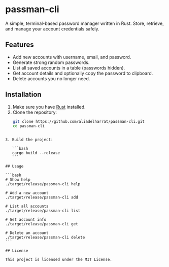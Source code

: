 # passman-cli

A simple, terminal-based password manager written in Rust. Store, retrieve, and manage your account credentials safely.

## Features

- Add new accounts with username, email, and password.
- Generate strong random passwords.
- List all saved accounts in a table (passwords hidden).
- Get account details and optionally copy the password to clipboard.
- Delete accounts you no longer need.

## Installation

1. Make sure you have [Rust](https://www.rust-lang.org/tools/install) installed.
2. Clone the repository:
   ```bash
   git clone https://github.com/aliadelharrat/passman-cli.git
   cd passman-cli
````

3. Build the project:

   ```bash
   cargo build --release
   ```

## Usage

```bash
# Show help
./target/release/passman-cli help

# Add a new account
./target/release/passman-cli add

# List all accounts
./target/release/passman-cli list

# Get account info
./target/release/passman-cli get

# Delete an account
./target/release/passman-cli delete
```

## License

This project is licensed under the MIT License.
